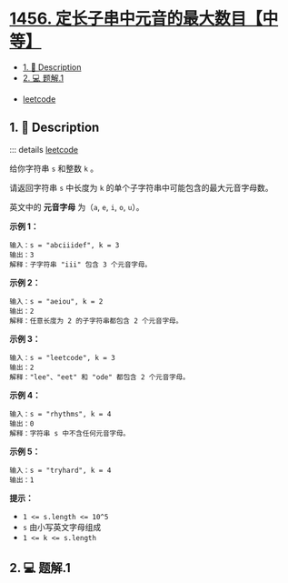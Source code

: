# [1456. 定长子串中元音的最大数目【中等】](https://github.com/Tdahuyou/TNotes.leetcode/tree/main/notes/1456.%20%E5%AE%9A%E9%95%BF%E5%AD%90%E4%B8%B2%E4%B8%AD%E5%85%83%E9%9F%B3%E7%9A%84%E6%9C%80%E5%A4%A7%E6%95%B0%E7%9B%AE%E3%80%90%E4%B8%AD%E7%AD%89%E3%80%91)

<!-- region:toc -->
- [1. 📝 Description](#1--description)
- [2. 💻 题解.1](#2--题解1)
<!-- endregion:toc -->
- [leetcode](https://leetcode.cn/problems/maximum-number-of-vowels-in-a-substring-of-given-length)


## 1. 📝 Description

::: details [leetcode](https://leetcode.cn)

给你字符串 `s` 和整数 `k` 。

请返回字符串 `s` 中长度为 `k` 的单个子字符串中可能包含的最大元音字母数。

英文中的 **元音字母** 为（`a`, `e`, `i`, `o`, `u`）。

**示例 1：**
```
输入：s = "abciiidef", k = 3
输出：3
解释：子字符串 "iii" 包含 3 个元音字母。

```
**示例 2：**
```
输入：s = "aeiou", k = 2
输出：2
解释：任意长度为 2 的子字符串都包含 2 个元音字母。

```
**示例 3：**
```
输入：s = "leetcode", k = 3
输出：2
解释："lee"、"eet" 和 "ode" 都包含 2 个元音字母。

```
**示例 4：**
```
输入：s = "rhythms", k = 4
输出：0
解释：字符串 s 中不含任何元音字母。

```
**示例 5：**
```
输入：s = "tryhard", k = 4
输出：1

```
**提示：**

- `1 <= s.length <= 10^5`
- `s` 由小写英文字母组成
- `1 <= k <= s.length`

## 2. 💻 题解.1

```

```
